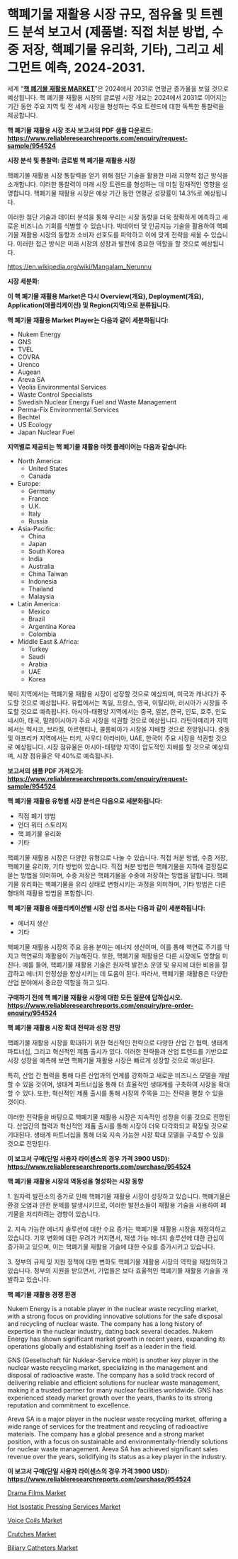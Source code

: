 <p><h1>핵폐기물 재활용 시장 규모, 점유율 및 트렌드 분석 보고서 (제품별: 직접 처분 방법, 수중 저장, 핵폐기물 유리화, 기타), 그리고 세그먼트 예측, 2024-2031.</h1></p><p>세계 "<strong><a href="https://www.reliableresearchreports.com/nuclear-waste-recycling-r954524">핵 폐기물 재활용 MARKET</a></strong>"은 2024에서 2031로 연평균 증가율을 보일 것으로 예상됩니다. 핵 폐기물 재활용 시장의 글로벌 시장 개요는 2024에서 2031로 이어지는 기간 동안 주요 지역 및 전 세계 시장을 형성하는 주요 트렌드에 대한 독특한 통찰력을 제공합니다.</p>
<p><strong>핵 폐기물 재활용 시장 조사 보고서의 PDF 샘플 다운로드: <a href="https://www.reliableresearchreports.com/enquiry/request-sample/954524">https://www.reliableresearchreports.com/enquiry/request-sample/954524</a></strong></p>
<p><strong>시장 분석 및 통찰력: 글로벌 핵 폐기물 재활용 시장</strong></p>
<p><p>핵폐기물 재활용 시장 통찰력을 얻기 위해 첨단 기술을 활용한 미래 지향적 접근 방식을 소개합니다. 이러한 통찰력이 미래 시장 트렌드를 형성하는 데 미칠 잠재적인 영향을 설명합니다. 핵폐기물 재활용 시장은 예상 기간 동안 연평균 성장률이 14.3%로 예상됩니다.</p><p>이러한 첨단 기술과 데이터 분석을 통해 우리는 시장 동향을 더욱 정확하게 예측하고 새로운 비즈니스 기회를 식별할 수 있습니다. 빅데이터 및 인공지능 기술을 활용하여 핵폐기물 재활용 시장의 동향과 소비자 선호도를 파악하고 이에 맞게 전략을 세울 수 있습니다. 이러한 접근 방식은 미래 시장의 성장과 발전에 중요한 역할을 할 것으로 예상됩니다.</p></p>
<p><a href="%7CAUTHORITHY_DOMAIN_URL%7C">https://en.wikipedia.org/wiki/Mangalam_Nerunnu</a></p>
<p><strong>시장 세분화:</strong></p>
<p><strong>이 핵 폐기물 재활용 Market은 다시 Overview(개요), Deployment(개요), Application(애플리케이션) 및 Region(지역)으로 분류됩니다.</strong></p>
<p><strong>핵 폐기물 재활용 Market Player는 다음과 같이 세분화됩니다:</strong></p>
<p><ul><li>Nukem Energy</li><li>GNS</li><li>TVEL</li><li>COVRA</li><li>Urenco</li><li>Augean</li><li>Areva SA</li><li>Veolia Environmental Services</li><li>Waste Control Specialists</li><li>Swedish Nuclear Energy Fuel and Waste Management</li><li>Perma-Fix Environmental Services</li><li>Bechtel</li><li>US Ecology</li><li>Japan Nuclear Fuel</li></ul></p>
<p><strong>지역별로 제공되는 핵 폐기물 재활용 마켓 플레이어는 다음과 같습니다:</strong></p>
<p><ul>
    <li>
        North America:
        <ul>
            <li>United States</li>
            <li>Canada</li>
        </ul>
    </li>
    <li>
        Europe:
        <ul>
            <li>Germany</li>
            <li>France</li>
            <li>U.K.</li>
            <li>Italy</li>
            <li>Russia</li>
        </ul>
    </li>
    <li>
        Asia-Pacific:
        <ul>
            <li>China</li>
            <li>Japan</li>
            <li>South Korea</li>
            <li>India</li>
            <li>Australia</li>
            <li>China Taiwan</li>
            <li>Indonesia</li>
            <li>Thailand</li>
            <li>Malaysia</li>
        </ul>
    </li>
    <li>
        Latin America:
        <ul>
            <li>Mexico</li>
            <li>Brazil</li>
            <li>Argentina Korea</li>
            <li>Colombia</li>
        </ul>
    </li>
    <li>
        Middle East & Africa:
        <ul>
            <li>Turkey</li>
            <li>Saudi</li>
            <li>Arabia</li>
            <li>UAE</li>
            <li>Korea</li>
        </ul>
    </li>
    </ul></p>
<p><p>북미 지역에서는 핵폐기물 재활용 시장이 성장할 것으로 예상되며, 미국과 캐나다가 주도할 것으로 예상됩니다. 유럽에서는 독일, 프랑스, 영국, 이탈리아, 러시아가 시장을 주도할 것으로 예측됩니다. 아시아-태평양 지역에서는 중국, 일본, 한국, 인도, 호주, 인도네시아, 태국, 말레이시아가 주요 시장을 석권할 것으로 예상됩니다. 라틴아메리카 지역에서는 멕시코, 브라질, 아르헨티나, 콜롬비아가 시장을 지배할 것으로 전망됩니다. 중동 및 아프리카 지역에서는 터키, 사우디 아라비아, UAE, 한국이 주요 시장을 석권할 것으로 예상됩니다. 시장 점유율은 아시아-태평양 지역이 압도적인 지배를 할 것으로 예상되며, 시장 점유율은 약 40%로 예측됩니다.</p></p>
<p><strong>보고서의 샘플 PDF 가져오기: <a href="https://www.reliableresearchreports.com/enquiry/request-sample/954524">https://www.reliableresearchreports.com/enquiry/request-sample/954524</a></strong></p>
<p><strong>핵 폐기물 재활용 유형별 시장 분석은 다음으로 세분화됩니다:</strong></p>
<p><ul><li>직접 폐기 방법</li><li>언더 워터 스토리지</li><li>핵 폐기물 유리화</li><li>기타</li></ul></p>
<p><p>핵폐기물 재활용 시장은 다양한 유형으로 나눌 수 있습니다. 직접 처분 방법, 수중 저장, 핵폐기물 유리화, 기타 방법이 있습니다. 직접 처분 방법은 핵폐기물을 지하에 결정질로 묻는 방법을 의미하며, 수중 저장은 핵폐기물을 수중에 저장하는 방법을 말합니다. 핵폐기물 유리화는 핵폐기물을 유리 상태로 변형시키는 과정을 의미하며, 기타 방법은 다른 형태의 재활용 방법을 포함합니다.</p></p>
<p><strong>핵 폐기물 재활용 애플리케이션별 시장 산업 조사는 다음과 같이 세분화됩니다:</strong></p>
<p><ul><li>에너지 생산</li><li>기타</li></ul></p>
<p><p>핵폐기물 재활용 시장의 주요 응용 분야는 에너지 생산이며, 이를 통해 핵연료 주기를 닥지고 핵연료의 재활용이 가능해진다. 또한, 핵폐기물 재활용은 다른 시장에도 영향을 미친다. 예를 들어, 핵폐기물 재활용 기술은 원자력 발전소 운영 및 유지에 대한 비용을 절감하고 에너지 안정성을 향상시키는 데 도움이 된다. 따라서, 핵폐기물 재활용은 다양한 산업 분야에서 중요한 역할을 하고 있다.</p></p>
<p><strong>구매하기 전에 핵 폐기물 재활용 시장에 대한 모든 질문에 답하십시오. <a href="https://www.reliableresearchreports.com/enquiry/pre-order-enquiry/954524">https://www.reliableresearchreports.com/enquiry/pre-order-enquiry/954524</a></strong></p>
<p><strong>핵 폐기물 재활용 시장 확대 전략과 성장 전망</strong></p>
<p><p>핵폐기물 재활용 시장을 확대하기 위한 혁신적인 전략으로 다양한 산업 간 협력, 생태계 파트너십, 그리고 혁신적인 제품 출시가 있다. 이러한 전략들과 산업 트렌드를 기반으로 시장 성장을 예측해 보면 핵폐기물 재활용 시장은 빠르게 성장할 것으로 예상된다. </p><p>특히, 산업 간 협력을 통해 다른 산업과의 연계를 강화하고 새로운 비즈니스 모델을 개발할 수 있을 것이며, 생태계 파트너십을 통해 더 효율적인 생태계를 구축하여 시장을 확대할 수 있다. 또한, 혁신적인 제품 출시를 통해 시장의 주목을 끄는 전략을 펼칠 수 있을 것이다.</p><p>이러한 전략들을 바탕으로 핵폐기물 재활용 시장은 지속적인 성장을 이룰 것으로 전망된다. 산업간의 협력과 혁신적인 제품 출시를 통해 시장이 더욱 다각화되고 확장될 것으로 기대된다. 생태계 파트너십을 통해 더욱 지속 가능한 시장 확대 모델을 구축할 수 있을 것으로 전망된다.</p></p>
<p><strong>이 보고서 구매(단일 사용자 라이센스의 경우 가격 3900 USD): <a href="https://www.reliableresearchreports.com/purchase/954524">https://www.reliableresearchreports.com/purchase/954524</a></strong></p>
<p><strong>핵 폐기물 재활용 시장의 역동성을 형성하는 시장 동향</strong></p>
<p><p>1. 원자력 발전소의 증가로 인해 핵폐기물 재활용 시장이 성장하고 있습니다. 핵폐기물은 환경 오염과 안전 문제를 발생시키므로, 이러한 발전소들이 재활용 기술을 사용하여 폐기물을 처리하려는 경향이 있습니다.</p><p>2. 지속 가능한 에너지 솔루션에 대한 수요 증가는 핵폐기물 재활용 시장을 재정의하고 있습니다. 기후 변화에 대한 우려가 커지면서, 재생 가능 에너지 솔루션에 대한 관심이 증가하고 있으며, 이는 핵폐기물 재활용 기술에 대한 수요를 증가시키고 있습니다.</p><p>3. 정부의 규제 및 지원 정책에 대한 변화도 핵폐기물 재활용 시장의 역학을 재정의하고 있습니다. 정부의 지원을 받으면서, 기업들은 보다 효율적인 핵폐기물 재활용 기술을 개발하고 있습니다.</p></p>
<p><strong>핵 폐기물 재활용 경쟁 환경</strong></p>
<p><p>Nukem Energy is a notable player in the nuclear waste recycling market, with a strong focus on providing innovative solutions for the safe disposal and recycling of nuclear waste. The company has a long history of expertise in the nuclear industry, dating back several decades. Nukem Energy has shown significant market growth in recent years, expanding its operations globally and establishing itself as a leader in the field.</p><p>GNS (Gesellschaft für Nuklear-Service mbH) is another key player in the nuclear waste recycling market, specializing in the management and disposal of radioactive waste. The company has a solid track record of delivering reliable and efficient solutions for nuclear waste management, making it a trusted partner for many nuclear facilities worldwide. GNS has experienced steady market growth over the years, thanks to its strong reputation and commitment to excellence.</p><p>Areva SA is a major player in the nuclear waste recycling market, offering a wide range of services for the treatment and recycling of radioactive materials. The company has a global presence and a strong market position, with a focus on sustainable and environmentally-friendly solutions for nuclear waste management. Areva SA has achieved significant sales revenue over the years, solidifying its status as a key player in the industry.</p></p>
<p><strong>이 보고서 구매(단일 사용자 라이센스의 경우 가격 3900 USD): <a href="https://www.reliableresearchreports.com/purchase/954524">https://www.reliableresearchreports.com/purchase/954524</a></strong></p>
<p><p><a href="https://issuu.com/reportprime-2/docs/drama-films-market-size-2030.pptx">Drama Films Market</a></p><p><a href="https://issuu.com/reportprime-2/docs/hot-isostatic-pressing-services-market-size-2030.p">Hot Isostatic Pressing Services Market</a></p><p><a href="https://medium.com/@lawrencekelley6262/voice-coils-market-size-is-growing-at-cagr-of-8-6-0b2b85c8a5f5">Voice Coils Market</a></p><p><a href="https://github.com/BurtonGALEN/Market-Research-Report-List-1/blob/main/crutches-market.md">Crutches Market</a></p><p><a href="https://github.com/VincentButlerjXXf/Market-Research-Report-List-1/blob/main/biliary-catheters-market.md">Biliary Catheters Market</a></p></p>